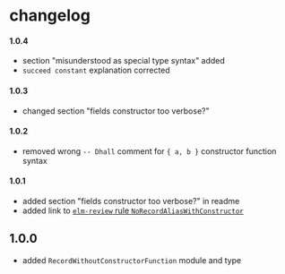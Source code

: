# changelog

#### 1.0.4

  - section "misunderstood as special type syntax" added
  - `succeed constant` explanation corrected

#### 1.0.3

  - changed section "fields constructor too verbose?"

#### 1.0.2

  - removed wrong `-- Dhall` comment for `{ a, b }` constructor function syntax

#### 1.0.1

  - added section "fields constructor too verbose?" in readme
  - added link to [`elm-review` rule `NoRecordAliasWithConstructor`](https://dark.elm.dmy.fr/packages/lue-bird/elm-review-record-alias-constructor/latest/NoRecordAliasWithConstructor)


## 1.0.0

  - added `RecordWithoutConstructorFunction` module and type

